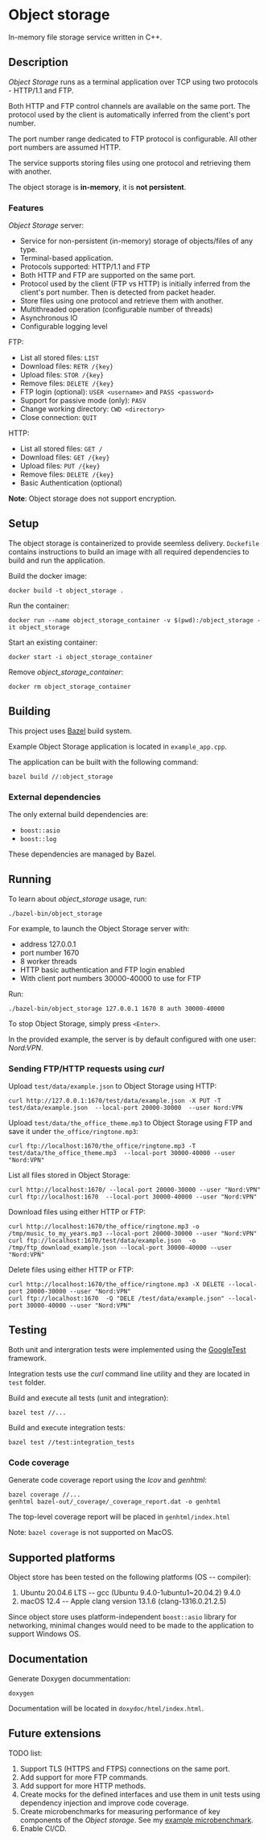 # Object storage
In-memory file storage service written in C++. 


## Description
_Object Storage_ runs as a terminal application over TCP using two protocols - HTTP/1.1 and FTP. 

Both HTTP and FTP control channels are available on the same port. The protocol used by the client is automatically inferred from the client's port number.

The port number range dedicated to FTP protocol is configurable. All other port numbers are assumed HTTP.

The service supports storing files using one protocol and retrieving them with another.

The object storage is **in-memory**, it is **not persistent**.

### Features
_Object Storage_ server:
- Service for non-persistent (in-memory) storage of objects/files of any type.
- Terminal-based application.
- Protocols supported: HTTP/1.1 and FTP
- Both HTTP and FTP are supported on the same port.
- Protocol used by the client (FTP vs HTTP) is initially inferred from the client's port number. Then is detected from packet header.
- Store files using one protocol and retrieve them with another.
- Multithreaded operation (configurable number of threads)
- Asynchronous IO
- Configurable logging level

FTP:
- List all stored files: `LIST`
- Download files: `RETR /{key}`
- Upload files: `STOR /{key}`
- Remove files: `DELETE /{key}`
- FTP login (optional): `USER <username>` and `PASS <password>`
- Support for passive mode (only): `PASV`
- Change working directory: `CWD <directory>`
- Close connection: `QUIT`

HTTP:
- List all stored files: `GET /`
- Download files: `GET /{key}`
- Upload files: `PUT /{key}`
- Remove files: `DELETE /{key}`
- Basic Authentication (optional)

**Note**: Object storage does not support encryption.


## Setup
The object storage is containerized to provide seemless delivery.
`Dockefile` contains instructions to build an image with all required dependencies to build and run the application.

Build the docker image:
```
docker build -t object_storage .
```

Run the container:
```
docker run --name object_storage_container -v $(pwd):/object_storage -it object_storage
```

Start an existing container:
```
docker start -i object_storage_container
```

Remove _object_storage_container_:
```
docker rm object_storage_container
```


## Building
This project uses [Bazel](https://bazel.build/) build system.

Example Object Storage application is located in `example_app.cpp`.

The application can be built with the following command:
```
bazel build //:object_storage
```

### External dependencies
The only external build dependencies are:
- `boost::asio`
- `boost::log`

These dependencies are managed by Bazel.


## Running
To learn about _object_storage_ usage, run:
```
./bazel-bin/object_storage 
```

For example, to launch the Object Storage server with:
- address 127.0.0.1
- port number 1670
- 8 worker threads
- HTTP basic authentication and FTP login enabled
- With client port numbers 30000-40000 to use for FTP

Run:
```
./bazel-bin/object_storage 127.0.0.1 1670 8 auth 30000-40000
```

To stop Object Storage, simply press `<Enter>`.

In the provided example, the server is by default configured with one user: _Nord:VPN_.

### Sending FTP/HTTP requests using _curl_
Upload `test/data/example.json` to Object Storage using HTTP:
```
curl http://127.0.0.1:1670/test/data/example.json -X PUT -T test/data/example.json  --local-port 20000-30000  --user Nord:VPN
```

Upload `test/data/the_office_theme.mp3` to Object Storage using FTP and save it under `the_office/ringtone.mp3`:
```
curl ftp://localhost:1670/the_office/ringtone.mp3 -T test/data/the_office_theme.mp3  --local-port 30000-40000 --user "Nord:VPN"
```

List all files stored in Object Storage:
```
curl http://localhost:1670/ --local-port 20000-30000 --user "Nord:VPN"
curl ftp://localhost:1670  --local-port 30000-40000 --user "Nord:VPN"
```

Download files using either HTTP or FTP:
```
curl http://localhost:1670/the_office/ringtone.mp3 -o /tmp/music_to_my_years.mp3 --local-port 20000-30000 --user "Nord:VPN"
curl ftp://localhost:1670/test/data/example.json  -o /tmp/ftp_download_example.json --local-port 30000-40000 --user "Nord:VPN" 
```

Delete files using either HTTP or FTP:
```
curl http://localhost:1670/the_office/ringtone.mp3 -X DELETE --local-port 20000-30000 --user "Nord:VPN"
curl ftp://localhost:1670  -Q "DELE /test/data/example.json" --local-port 30000-40000 --user "Nord:VPN"
```


## Testing
Both unit and intergration tests were implemented using the [GoogleTest](https://github.com/google/googletest) framework.

Integration tests use the _curl_ command line utility and they are located in `test` folder.


Build and execute all tests (unit and integration):
```
bazel test //...
```

Build and execute integration tests:
```
bazel test //test:integration_tests
```

### Code coverage
Generate code coverage report using the _lcov_ and _genhtml_:
```
bazel coverage //...
genhtml bazel-out/_coverage/_coverage_report.dat -o genhtml
```

The top-level coverage report will be placed in `genhtml/index.html`

Note: `bazel coverage` is not supported on MacOS.


## Supported platforms
Object store has been tested on the following platforms (OS -- compiler):
1. Ubuntu 20.04.6 LTS -- gcc (Ubuntu 9.4.0-1ubuntu1~20.04.2) 9.4.0
2. macOS 12.4 -- Apple clang version 13.1.6 (clang-1316.0.21.2.5)

Since object store uses platform-independent `boost::asio` library for networking, minimal changes would need to be made to the application to support Windows OS.


## Documentation
Generate Doxygen docummentation: 
```
doxygen
```
Documentation will be located in `doxydoc/html/index.html`.


## Future extensions
TODO list:
1. Support TLS (HTTPS and FTPS) connections on the same port.
2. Add support for more FTP commands.
3. Add support for more HTTP methods.
4. Create mocks for the defined interfaces and use them in unit tests using dependency injection and improve code coverage.
5. Create microbenchmarks for measuring performance of key components of the _Object storage_. See my [example microbenchmark](https://github.com/polishCurl/IPv4_geo_lookup/blob/main/csv/csv_reader/bench/csv_reader_bench.cpp).
6. Enable CI/CD.
